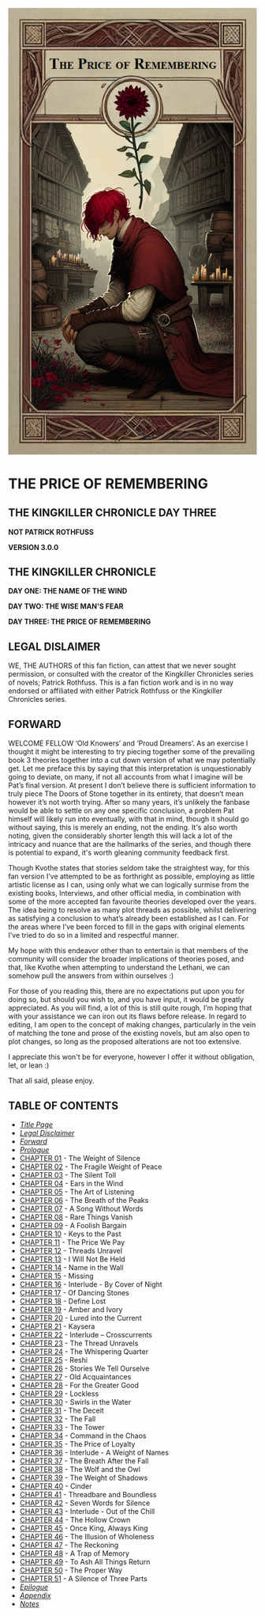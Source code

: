 ![THE PRICE OF REMEMBERING](book/images/cover.png)

# THE PRICE OF REMEMBERING

## THE KINGKILLER CHRONICLE DAY THREE

**NOT PATRICK ROTHFUSS**

**VERSION 3.0.0**

## THE KINGKILLER CHRONICLE

**DAY ONE: THE NAME OF THE WIND**

**DAY TWO: THE WISE MAN'S FEAR**

**DAY THREE: THE PRICE OF REMEMBERING**

## LEGAL DISLAIMER

WE, THE AUTHORS of this fan fiction, can attest that we never sought permission, or consulted with the creator of the Kingkiller Chronicles series of novels; Patrick Rothfuss. This is a fan fiction work and is in no way endorsed or affiliated with either Patrick Rothfuss or the Kingkiller Chronicles series.

## FORWARD

WELCOME FELLOW ‘Old Knowers’ and ‘Proud Dreamers’. As an exercise I thought it might be interesting to try piecing together some of the prevailing book 3 theories together into a cut down version of what we may potentially get. Let me preface this by saying that this interpretation is unquestionably going to deviate, on many, if not all accounts from what I imagine will be Pat’s final version. At present I don’t believe there is sufficient information to truly piece The Doors of Stone together in its entirety, that doesn’t mean however it’s not worth trying. After so many years, it’s unlikely the fanbase would be able to settle on any one specific conclusion, a problem Pat himself will likely run into eventually, with that in mind, though it should go without saying, this is merely an ending, not the ending. It's also worth noting, given the considerably shorter length this will lack a lot of the intricacy and nuance that are the hallmarks of the series, and though there is potential to expand, it's worth gleaning community feedback first.

Though Kvothe states that stories seldom take the straightest way, for this fan version I’ve attempted to be as forthright as possible, employing as little artistic license as I can, using only what we can logically surmise from the existing books, Interviews, and other official media, in combination with some of the more accepted fan favourite theories developed over the years. The idea being to resolve as many plot threads as possible, whilst delivering as satisfying a conclusion to what’s already been established as I can. For the areas where I’ve been forced to fill in the gaps with original elements I’ve tried to do so in a limited and respectful manner.

My hope with this endeavor other than to entertain is that members of the community will consider the broader implications of theories posed, and that, like Kvothe when attempting to understand the Lethani, we can somehow pull the answers from within ourselves :)

For those of you reading this, there are no expectations put upon you for doing so, but should you wish to, and you have input, it would be greatly appreciated. As you will find, a lot of this is still quite rough, I’m hoping that with your assistance we can iron out its flaws before release. In regard to editing, I am open to the concept of making changes, particularly in the vein of matching the tone and prose of the existing novels, but am also open to plot changes, so long as the proposed alterations are not too extensive.

I appreciate this won't be for everyone, however I offer it without obligation, let, or lean :)

That all said, please enjoy.

## TABLE OF CONTENTS

* [*Title Page*](#the-price-of-remembering)
* [*Legal Disclaimer*](#legal-disclaimer)
* [*Forward*](#forward)
* [*Prologue*](book/Prologue.md)
* [CHAPTER 01](book/CHAPTER_01.md) - The Weight of Silence
* [CHAPTER 02](book/CHAPTER_02.md) - The Fragile Weight of Peace
* [CHAPTER 03](book/CHAPTER_03.md) - The Silent Toll
* [CHAPTER 04](book/CHAPTER_04.md) - Ears in the Wind
* [CHAPTER 05](book/CHAPTER_05.md) - The Art of Listening
* [CHAPTER 06](book/CHAPTER_06.md) - The Breath of the Peaks
* [CHAPTER 07](book/CHAPTER_07.md) - A Song Without Words
* [CHAPTER 08](book/CHAPTER_08.md) - Rare Things Vanish
* [CHAPTER 09](book/CHAPTER_09.md) - A Foolish Bargain
* [CHAPTER 10](book/CHAPTER_10.md) - Keys to the Past
* [CHAPTER 11](book/CHAPTER_11.md) - The Price We Pay
* [CHAPTER 12](book/CHAPTER_12.md) - Threads Unravel
* [CHAPTER 13](book/CHAPTER_13.md) - I Will Not Be Held
* [CHAPTER 14](book/CHAPTER_14.md) - Name in the Wall
* [CHAPTER 15](book/CHAPTER_15.md) - Missing
* [CHAPTER 16](book/CHAPTER_16.md) - Interlude - By Cover of Night
* [CHAPTER 17](book/CHAPTER_17.md) - Of Dancing Stones
* [CHAPTER 18](book/CHAPTER_18.md) - Define Lost
* [CHAPTER 19](book/CHAPTER_19.md) - Amber and Ivory
* [CHAPTER 20](book/CHAPTER_20.md) - Lured into the Current
* [CHAPTER 21](book/CHAPTER_21.md) - Kaysera
* [CHAPTER 22](book/CHAPTER_22.md) - Interlude – Crosscurrents
* [CHAPTER 23](book/CHAPTER_23.md) - The Thread Unravels
* [CHAPTER 24](book/CHAPTER_24.md) - The Whispering Quarter
* [CHAPTER 25](book/CHAPTER_25.md) - Reshi
* [CHAPTER 26](book/CHAPTER_26.md) - Stories We Tell Ourselve
* [CHAPTER 27](book/CHAPTER_27.md) - Old Acquaintances
* [CHAPTER 28](book/CHAPTER_28.md) - For the Greater Good
* [CHAPTER 29](book/CHAPTER_29.md) - Lockless
* [CHAPTER 30](book/CHAPTER_30.md) - Swirls in the Water
* [CHAPTER 31](book/CHAPTER_31.md) - The Deceit
* [CHAPTER 32](book/CHAPTER_32.md) - The Fall
* [CHAPTER 33](book/CHAPTER_33.md) - The Tower
* [CHAPTER 34](book/CHAPTER_34.md) - Command in the Chaos
* [CHAPTER 35](book/CHAPTER_35.md) - The Price of Loyalty
* [CHAPTER 36](book/CHAPTER_36.md) - Interlude - A Weight of Names
* [CHAPTER 37](book/CHAPTER_37.md) - The Breath After the Fall
* [CHAPTER 38](book/CHAPTER_38.md) - The Wolf and the Owl
* [CHAPTER 39](book/CHAPTER_39.md) - The Weight of Shadows
* [CHAPTER 40](book/CHAPTER_40.md) - Cinder
* [CHAPTER 41](book/CHAPTER_41.md) - Threadbare and Boundless
* [CHAPTER 42](book/CHAPTER_42.md) - Seven Words for Silence
* [CHAPTER 43](book/CHAPTER_43.md) - Interlude - Out of the Chill
* [CHAPTER 44](book/CHAPTER_44.md) - The Hollow Crown
* [CHAPTER 45](book/CHAPTER_45.md) - Once King, Always King
* [CHAPTER 46](book/CHAPTER_46.md) - The Illusion of Wholeness
* [CHAPTER 47](book/CHAPTER_47.md) - The Reckoning
* [CHAPTER 48](book/CHAPTER_48.md) - A Trap of Memory
* [CHAPTER 49](book/CHAPTER_49.md) - To Ash All Things Return
* [CHAPTER 50](book/CHAPTER_50.md) - The Proper Way
* [CHAPTER 51](book/CHAPTER_51.md) - A Silence of Three Parts
* [*Epilogue*](book/Epilogue.md)
* [*Appendix*](book/Appendix.md)
* [*Notes*](book/Notes.md)
